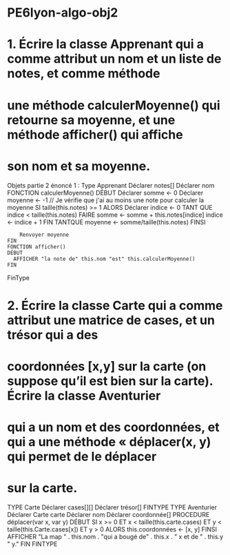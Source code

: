 # PE6lyon-algo-obj2
# 1. Écrire la classe Apprenant qui a comme attribut un nom et un liste de notes, et comme méthode 
# une méthode calculerMoyenne() qui retourne sa moyenne, et une méthode afficher() qui affiche 
# son nom et sa moyenne. ##

Objets partie 2 énoncé 1 : 
Type Apprenant
    Déclarer notes[]
    Déclarer nom
    FONCTION calculerMoyenne()
    DÉBUT
        Déclarer somme <- 0
        Déclarer moyenne <- -1
        // Je vérifie que j'ai au moins une note pour calculer la moyenne
        SI taille(this.notes) >= 1 ALORS
            Déclarer indice <- 0
            TANT QUE indice < taille(this.notes) FAIRE
                somme <- somme + this.notes[indice]
                indice <- indice + 1
            FIN TANTQUE
            moyenne <- somme/taille(this.notes)
        FINSI

        Renvoyer moyenne
    FIN
    FONCTION afficher()
    DÉBUT
      AFFICHER "la note de" this.nom "est" this.calculerMoyenne()
    FIN
FinType

# 2. Écrire la classe Carte qui a comme attribut une matrice de cases, et un trésor qui a des 
# coordonnées [x,y] sur la carte (on suppose qu’il est bien sur la carte). Écrire la classe Aventurier 
# qui a un nom et des coordonnées, et qui a une méthode « déplacer(x, y) qui permet de le déplacer 
# sur la carte.

TYPE Carte 
  Déclarer cases[][]
  Déclarer trésor[] 
FINTYPE
TYPE Aventurier
  Déclarer Carte carte
  Déclarer nom
  Déclarer coordonnée[]
  PROCEDURE déplacer(var x, var y)
  DÉBUT
    SI x >= 0 ET x < taille(this.carte.cases) ET y < taille(this.Carte.cases[x]) ET y > 0 ALORS
      this.coordonnées <- [x, y]
    FINSI
    AFFICHER "La map " . this.nom . "qui a bougé de" . this.x . " x et de " . this.y " y."
  FIN
FINTYPE


 
